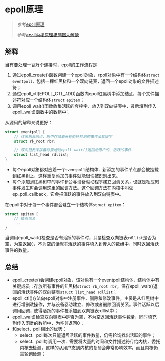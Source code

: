 # epoll原理

> 参考[epoll原理](https://www.cnblogs.com/pluser/p/epoll_principles.html)
>
> 参考[epoll内核原理极简图文解读](https://blog.csdn.net/linkedin_38454662/article/details/73337208 )

## 解释

当有要处理一百万个连接时，epoll的工作流程是：

1. 通过epoll_create()函数创建一个epoll对象，epoll对象中有一个结构体`struct eventpoll`，包括一棵红黑树和一个双向链表，返回一个epoll对象的文件描述符；
2. 通过epoll_ctl(EPOLL_CTL_ADD)函数向epoll红黑树中添加结点，每个文件描述符对应一个结构体`struct epitem`；
3. 调用epoll_wait()函数收集活跃的套接字，放入到双向链表中，最后填到传入epoll_wait()函数中的数组中；

从源码的解释来说更好：

```cpp
struct eventpoll {
    // 红黑树根结点，树中存储着所有委托检测的事件和套接字
    struct rb_root rbr;
    
    // 双向链表保存着将要通过epoll_wait()返回给用户的、活跃的事件
    struct list_head rdllist;
}
```

- 每个epoll对象都对应着一个`eventpoll`结构体，新添加的事件节点都会被挂载到红黑树上，这样重复添加的事件就能很快被识别出来。
- 每个添加到红黑树中的事件都会与设备驱动程序建立回调关系，也就是相应的事件发生时会调用这里的回调方法。这个回调方法在内核中叫做ep_poll_callback，它会把活跃的事件放入到双向链表中。

在epoll中对于每一个事件都会建立一个结构体`struct epitem`：

```cpp
struct epitem {
    // 结点信息
    ...
}
```

当调用epoll_wait()检查是否有活跃的事件时，只是检查双向链表`rdllist`是否为空，为空返回0，不为空的话就将活跃的事件填入到传入的数组中，同时返回活跃事件的数量。

## 总结

- epoll_create()会创建epoll对象，该对象有一个eventpoll结构体，结构体中有关键成员：存放所有事件的红黑树`struct rb_root rbr`，保存epoll_wait()返回的活跃事件的双向链表`struct list_head rdllist`；
- epoll_ctl()方法向epoll对象中注册事件、删除和修改事件，主要是从红黑树中进行增删改操作，并与设备驱动建立、修改或者删除回调关系。事件活跃以后调用回调，使得活跃的事件被添加到双向链表rdllist中；
- epoll_wait()检查双向链表中是否为空，不为空返回活跃事件数量，同时填充到传入函数的数组中，为空则返回0；
- 和select、poll相比的优势：
  - select、poll每次只能返回活跃的事件数量，仍需轮询找出活跃的事件；
  - select、poll每调用一次，需要将大量的时间和文件描述符传给内核，委托内核去检测，这样的从用户态到内核的复制会非常影响效率，而且内核仍需轮询检测；